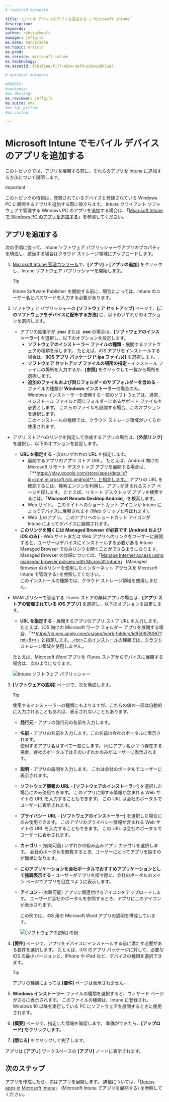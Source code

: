 ```yaml
---
# required metadata

title: モバイル デバイスのアプリを追加する | Microsoft Intune
description:
keywords:
author: robstackmsft
manager: jeffgilb
ms.date: 04/28/2016
ms.topic: article
ms.prod:
ms.service: microsoft-intune
ms.technology:
ms.assetid: f5b1f1ae-f177-450a-9af9-936a02d052e3

# optional metadata

#ROBOTS:
#audience:
#ms.devlang:
ms.reviewer: jeffgilb
ms.suite: ems
#ms.tgt_pltfrm:
#ms.custom:

---
```


# Microsoft Intune でモバイル デバイスのアプリを追加する

このトピックでは、アプリを展開する前に、それらのアプリを Intune に追加する方法について説明します。


> [!IMPORTANT]
> このトピックの情報は、登録されているデバイスと登録されている Windows PC に展開するアプリを追加する際に役立ちます。 Intune クライアント ソフトウェアで管理する Windows PC のアプリを追加する場合は、「[Microsoft Intune で Windows PC のアプリを追加する](add-apps-for-windows-pcs-in-microsoft-intune.md)」を参照してください。.

## アプリを追加する
次の手順に従って、Intune ソフトウェア パブリッシャーでアプリのプロパティを構成し、該当する場合はクラウド ストレージ領域にアップロードします。

1.  [Microsoft Intune 管理コンソール](https://manage.microsoft.com)で、**[アプリ]**  &gt;  **[アプリの追加]** をクリックし、Intune ソフトウェア パブリッシャーを開始します。

    > [!TIP]
    > Intune Software Publisher を開始する前に、場合によっては、Intune のユーザー名とパスワードを入力する必要があります。

2.  ソフトウェア パブリッシャーの **[ソフトウェア セットアップ]** ページで、**[このソフトウェアをデバイスに配布する方法]** に、以下のいずれかのオプションを選択します。
    - アプリの拡張子が **.msi** または **.exe** の場合は、**[ソフトウェアのインストーラー]** を選択し、以下のオプションを設定します。
        - **ソフトウェアのインストーラー ファイルの種類** - 展開するソフトウェアの種類を示します。 たとえば、iOS アプリをインストールする場合は、**[iOS アプリ パッケージ (&#42;.ipa ファイル)]** を選択します。.
        - **ソフトウェア セットアップ ファイルの場所の指定** - インストール ファイルの場所を入力するか、**[参照]** をクリックして一覧から場所を選択します。
        - **追加のファイルおよび同じフォルダーのサブフォルダーを含める** - ファイルの種類が **Windows インストーラー**の場合のみ。<br>Windows インストーラーを使用する一部のソフトウェアは、通常、インストール ファイルと同じフォルダーにあるサポート ファイルを必要とします。 これらのファイルも展開する場合、このオプションを選択します。<br>このインストールの種類では、クラウド ストレージ領域がいくらか使用されます。

  -   アプリ ストアへのリンクを指定して作成するアプリの場合は、**[外部リンク]** を選択し、以下のオプションを設定します。

        - **URL を指定する** - 次のいずれかの URL を指定します。
            - 展開するアプリのアプリ ストア URL。 たとえば、Android 向けの Microsoft リモート デスクトップ アプリを展開する場合は、「**https://play.google.com/store/apps/details?id=com.microsoft.rdc.android**」と指定します。 アプリの URL を確認するには、検索エンジンを利用し、アプリが含まれるストア ページを探します。 たとえば、リモート デスクトップ アプリを検索するには、「**Microsoft Remote Desktop Android**」を検索します。.
            - Web サイト。 このサイトへのショートカット アイコンが Intune によってデバイスに展開されます (Web クリップと呼ばれます)。
            - Web 上のアプリ。 このアプリへのショートカット アイコンが Intune によってデバイスに展開されます。
        - **このリンクを開くには Managed Browser が必要です (Android および iOS のみ)** - Web サイトまたは Web アプリへのリンクをユーザーに展開すると、ユーザーはデバイスにインストールする必要がある Intune Managed Browser でのみリンクを開くことができるようになります。<br>Managed Browser の詳細については、「[Manage Internet access using managed browser policies with Microsoft Intune](manage-internet-access-using-managed-browser-policies.md)」 (Managed Browser のポリシーを使用したインターネット アクセスを Microsoft Intune で管理する) を参照してください。.<br>このインストールの種類では、クラウド ストレージ領域を使用しません。

  -   MAM ポリシーで管理する iTunes ストアの無料アプリの場合は、**[アプリ ストアの管理されている iOS アプリ]** を選択し、以下のオプションを設定します。

        - **URL を指定する** - 展開するアプリのアプリ ストア URL を入力します。 たとえば、iOS 向けの Microsoft ワーク フォルダー アプリを展開する場合、「**https://itunes.apple.com/us/app/work-folders/id950878067?mt=8**」と指定します。.<br>このインストールの種類では、クラウド ストレージ領域を使用しません。

        たとえば、Microsoft Word アプリを iTunes ストアからデバイスに展開する場合は、次のようになります。
        
        ![Intune ソフトウェア パブリッシャー](./media/publisher-for-mobile.png)

3.  **[ソフトウェアの説明]** ページで、次を構成します。

    > [!TIP]
    > 使用するインストーラーの種類にもよりますが、これらの値の一部は自動的に入力されることもあれば、表示されないこともあります。

    - **発行元** - アプリの発行元の名前を入力します。
    - **名前** - アプリの名前を入力します。この名前は会社のポータルに表示されます。<br>使用するアプリ名はすべて一意にします。 同じアプリ名が 2 つ存在する場合、会社のポータルではそのいずれかのみがユーザーに表示されます。
    - **説明** - アプリの説明を入力します。 これは会社のポータルでユーザーに表示されます。
    - **ソフトウェア情報の URL** - **[ソフトウェアのインストーラー]** を選択した場合にのみ使用できます。 このアプリに関する情報が含まれる Web サイトの URL を入力することもできます。 この URL は会社のポータルでユーザーに表示されます。
    - **プライバシー URL** - **[ソフトウェアのインストーラー]** を選択した場合にのみ使用できます。 このアプリのプライバシー情報が含まれる Web サイトの URL を入力することもできます。 この URL は会社のポータルでユーザーに表示されます。
    - **カテゴリ** - (省略可能) いずれかの組み込みアプリ カテゴリを選択します。 会社のポータルを閲覧するとき、ユーザーにとってアプリを探すのが簡単になります。
    - **このアプリケーションを会社ポータルでおすすめアプリケーションとして強調表示する** - ユーザーがアプリを探す際に、会社のポータルのメイン ページでアプリを目立つように表示します。
    - **アイコン** - (省略可能) アプリに関連付けるアイコンをアップロードします。 ユーザーが会社のポータルを参照するとき、アプリにこのアイコンが表示されます。

        この例では、iOS 用の Microsoft Word アプリの説明を構成しています。

        ![[ソフトウェアの説明] の例](./media/ios-software-description.png)

4.  **[要件]** ページで、アプリをデバイスにインストールする前に満たす必要がある要件を選択します。 たとえば、iOS のアプリ パッケージに対して、必要な iOS の最小バージョンと、iPhone や iPad など、デバイスの種類を選択できます。

    > [!TIP]
    > アプリの種類によっては **[要件]** ページは表示されません。

5.  **Windows インストーラー** ファイルの種類を選択すると、ウィザード ページがさらに表示されます。 このファイルの種類は、Intune に登録され、Windows 10 以降を実行している PC にソフトウェアを展開するときに使用されます。

6.  **[概要]** ページで、指定した情報を確認します。 準備ができたら、**[アップロード]** をクリックします。.

7.  **[閉じる]** をクリックして完了します。

アプリは **[アプリ]** ワークスペースの **[アプリ]** ノードに表示されます。


## 次のステップ

アプリを作成したら、次はアプリを展開します。 詳細については、「[Deploy apps in Microsoft Intune](deploy-apps.md)」 (Microsoft Intune でアプリを展開する) を参照してください。





<!--HONumber=May16_HO1-->


